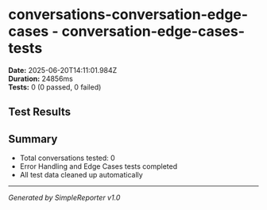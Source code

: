 # conversations-conversation-edge-cases - conversation-edge-cases-tests

**Date:** 2025-06-20T14:11:01.984Z  
**Duration:** 24856ms  
**Tests:** 0 (0 passed, 0 failed)

## Test Results



## Summary

- Total conversations tested: 0
- Error Handling and Edge Cases tests completed
- All test data cleaned up automatically

---
*Generated by SimpleReporter v1.0*
